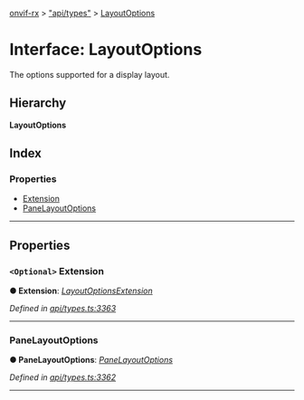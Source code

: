 [onvif-rx](../README.md) > ["api/types"](../modules/_api_types_.md) > [LayoutOptions](../interfaces/_api_types_.layoutoptions.md)

# Interface: LayoutOptions

The options supported for a display layout.

## Hierarchy

**LayoutOptions**

## Index

### Properties

* [Extension](_api_types_.layoutoptions.md#extension)
* [PaneLayoutOptions](_api_types_.layoutoptions.md#panelayoutoptions)

---

## Properties

<a id="extension"></a>

### `<Optional>` Extension

**● Extension**: *[LayoutOptionsExtension](_api_types_.layoutoptionsextension.md)*

*Defined in [api/types.ts:3363](https://github.com/patrickmichalina/onvif-rx/blob/3ab1739/src/api/types.ts#L3363)*

___
<a id="panelayoutoptions"></a>

###  PaneLayoutOptions

**● PaneLayoutOptions**: *[PaneLayoutOptions](_api_types_.panelayoutoptions.md)*

*Defined in [api/types.ts:3362](https://github.com/patrickmichalina/onvif-rx/blob/3ab1739/src/api/types.ts#L3362)*

___

